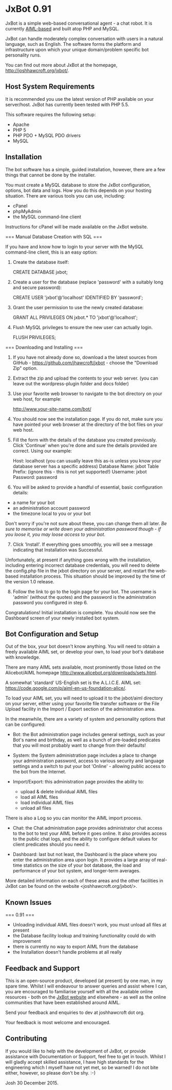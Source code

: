 JxBot 0.91
==========

JxBot is a simple web-based conversational agent - a chat robot.  It is currently [AIML-based](http://www.alicebot.org/aiml.html) and built atop PHP and MySQL.

JxBot can handle moderately complex conversation with users in a natural language, such as English.  The software forms the platform and infrastructure upon which your unique domain/problem specific bot personality runs.

You can find out more about JxBot at the homepage, <http://joshhawcroft.org/jxbot/>.


Host System Requirements
------------------------

It is recommended you use the latest version of PHP available on your server/host.  JxBot has currently been tested with PHP 5.5.

This software requires the following setup:

* Apache
* PHP 5
* PHP PDO + MySQL PDO drivers
* MySQL



Installation
------------

The bot software has a simple, guided installation, however, there are a few things that cannot be done by the installer.

You must create a MySQL database to store the JxBot configuration, options, bot data and logs.  How you do this depends on your hosting situation.  There are various tools you can use, including:

* cPanel
* phpMyAdmin
* the MySQL command-line client

Instructions for cPanel will be made available on the JxBot website.


=== Manual Database Creation with SQL ===

If you have and know how to login to your server with the MySQL command-line client, this is an easy option:

1. Create the database itself:

    CREATE DATABASE jxbot;

2. Create a user for the database (replace 'password' with a suitably long and secure password):

    CREATE USER 'jxbot'@'localhost' IDENTIFIED BY 'password';

3. Grant the user permission to use the newly created database:

    GRANT ALL PRIVILEGES ON jxbot.* TO 'jxbot'@'localhost';

4. Flush MySQL privileges to ensure the new user can actually login.

    FLUSH PRIVILEGES;


=== Downloading and Installing ===

1. If you have not already done so, download a the latest sources from GitHub - <https://github.com/jhawcroft/jxbot> - choose the "Download Zip" option.

2. Extract the zip and upload the contents to your web server.
(you can leave out the wordpress-plugin folder and docs folder)

3. Use your favorite web browser to navigate to the bot directory on your web host, for example:

    http://www.your-site-name.com/bot/

4. You should now see the installation page.  If you do not, make sure you have pointed your web browser at the directory of the bot files on your web host.

5. Fill the form with the details of the database you created previously.  Click 'Continue' when you're done and sure the details provided are correct. Using our example:

    Host: localhost   (you can usually leave this as-is unless you know your database server has a specific address)
    Database Name: jxbot
    Table Prefix:  (ignore this - this is not yet supported!)
    Username: jxbot
    Password: password
    
6. You will be asked to provide a handful of essential, basic configuration details:

  * a name for your bot
  * an administration account password
  * the timezone local to you or your bot

Don't worry if you're not sure about these, you can change them all later.  *Be sure to memorise or write down your administration password though - if you loose it, you may loose access to your bot*.

7. Click 'Install'.  If everything goes smoothly, you will see a message indicating that Installation was Successful.

Unfortunately, at present if anything goes wrong with the installation, including entering incorrect database credentials, you will need to delete the config.php file in the jxbot directory on your server, and restart the web-based installation process.  This situation should be improved by the time of the version 1.0 release.

8. Follow the link to go to the login page for your bot.  The username is 'admin' (without the quotes) and the password is the administration password you configured in step 6.

Congratulations!  Initial installation is complete.  You should now see the Dashboard screen of your newly installed bot system.



Bot Configuration and Setup
---------------------------

Out of the box, your bot doesn't know anything.  You will need to obtain a freely available AIML set, or develop your own, to load your bot's database with knowledge.

There are many AIML sets available, most prominently those listed on the Alicebot/AIML homepage <http://www.alicebot.org/downloads/sets.html>.

A somewhat 'standard' US-English set is the A.L.I.C.E. AIML set:
<https://code.google.com/p/aiml-en-us-foundation-alice/>.

To load your AIML set, you will need to upload it to the jxbot/aiml directory on your server, either using your favorite file transfer software or the File Upload facility in the Import / Export section of the administration area.

In the meanwhile, there are a variety of system and personality options that can be configured:

* Bot:  the Bot administration page includes general settings, such as your Bot's name and birthday, as well as a bunch of pre-loaded predicates that you will most probably want to change from their defaults!

* System:  the System administration page includes a place to change your administration password, access to various security and language settings and a switch to put your bot 'Online' - allowing public access to the bot from the Internet.

* Import/Export:  this administration page provides the ability to:

  * upload & delete individual AIML files
  * load all AIML files
  * load individual AIML files
  * unload all files

There is also a Log so you can monitor the AIML import process.

* Chat:  the Chat administration page provides administrator chat access to the bot to test your AIML before it goes online.  It also provides access to the public chat logs, and the ability to configure default values for client predicates should you need it.

* Dashboard:  last but not least, the Dashboard is the place where you enter the administration area upon login.  It provides a large array of real-time statistics on the size of your bot database, the load and performance of your bot system, and longer-term averages.

More detailed information on each of these areas and the other facilities in JxBot can be found on the website <joshhawcroft.org/jxbot/>.



Known Issues
------------

=== 0.91 ===
* Unloading individual AIML files doesn't work, you must unload all files at present
* the Database facility lookup and training functionality could do with improvement
* there is currently no way to export AIML from the database
* the Installation doesn't handle problems at all really



Feedback and Support
--------------------

This is an open-source product, developed (at present) by one man, in my spare time.  Whilst I will endeavour to answer queries and assist where I can, you are encouraged to familiarise yourself with all the available online resources - both on the [JxBot website](joshhawcroft.org/jxbot/) and elsewhere - as well as the online communities that have been established around AIML.

Send your feedback and enquiries to dev at joshhawcroft dot org.

Your feedback is most welcome and encouraged.



Contributing
------------

If you would like to help with the development of JxBot, or provide assistance with Documentation or Support, feel free to get in touch.  Whilst I will gladly accept skilled assistance, I have high standards for the engineering which I myself have not yet met, so be warned!  I do not bite either, however, so please don't be shy.  :-)

Josh
30 December 2015.






